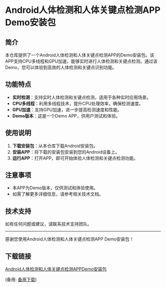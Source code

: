 # Android人体检测和人体关键点检测APP Demo安装包

## 简介

本仓库提供了一个Android人体检测和人体关键点检测APP的Demo安装包。该APP支持CPU多线程和GPU加速，能够实时进行人体检测和关键点检测。通过该Demo，您可以体验到高效的人体检测和关键点识别功能。

## 功能特点

- **实时检测**：支持实时人体检测和关键点检测，适用于各种实时应用场景。
- **CPU多线程**：利用多线程技术，提升CPU处理效率，确保检测速度。
- **GPU加速**：支持GPU加速，进一步提高检测速度和性能。
- **Demo版本**：这是一个Demo APP，供用户测试和体验。

## 使用说明

1. **下载安装包**：从本仓库下载Android安装包。
2. **安装APP**：将下载的安装包安装到您的Android设备上。
3. **运行APP**：打开APP，即可开始体验人体检测和关键点检测功能。

## 注意事项

- 本APP为Demo版本，仅供测试和体验使用。
- 如需了解更多详细信息，请参考相关技术文档。

## 技术支持

如有任何问题或建议，请联系技术支持团队。

---

感谢您使用Android人体检测和人体关键点检测APP Demo安装包！

## 下载链接
[Android人体检测和人体关键点检测APPDemo安装包](https://pan.quark.cn/s/b17419e816a3) 

(备用: [备用下载](https://pan.baidu.com/s/1LsY4PgJKbWIacVhT9nxC4g?pwd=1234))
